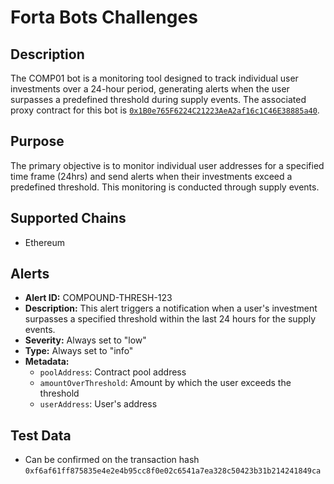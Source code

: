 # Forta Bots Challenges

## Description

The COMP01 bot is a monitoring tool designed to track individual user investments over a 24-hour period, generating alerts when the user surpasses a predefined threshold during supply events. The associated proxy contract for this bot is [`0x1B0e765F6224C21223AeA2af16c1C46E38885a40`](https://etherscan.io/address/0x1B0e765F6224C21223AeA2af16c1C46E38885a40).

## Purpose

The primary objective is to monitor individual user addresses for a specified time frame (24hrs) and send alerts when their investments exceed a predefined threshold. This monitoring is conducted through supply events.

## Supported Chains

- Ethereum

## Alerts

- **Alert ID:** COMPOUND-THRESH-123
- **Description:** This alert triggers a notification when a user's investment surpasses a specified threshold within the last 24 hours for the supply events.
- **Severity:** Always set to "low"
- **Type:** Always set to "info"
- **Metadata:**
  - `poolAddress`: Contract pool address
  - `amountOverThreshold`: Amount by which the user exceeds the threshold
  - `userAddress`: User's address

## Test Data

- Can be confirmed on the transaction hash `0xf6af61ff875835e4e2e4b95cc8f0e02c6541a7ea328c50423b31b214241849ca`
